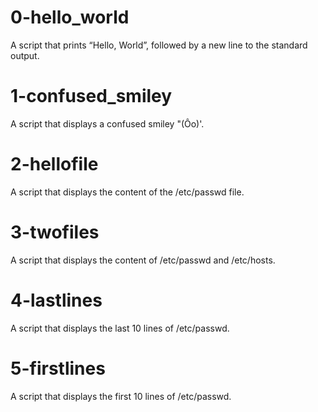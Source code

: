 # 0-hello_world 
  A script that prints “Hello, World”, followed by a new line to the standard output.
# 1-confused_smiley 
  A script that displays a confused smiley "\(Ôo\)\'.
# 2-hellofile 
A script that displays the content of the /etc/passwd file.
# 3-twofiles 
A script that displays the content of /etc/passwd and /etc/hosts.
# 4-lastlines 
A script that displays the last 10 lines of /etc/passwd.
# 5-firstlines 
A script that displays the first 10 lines of /etc/passwd.
